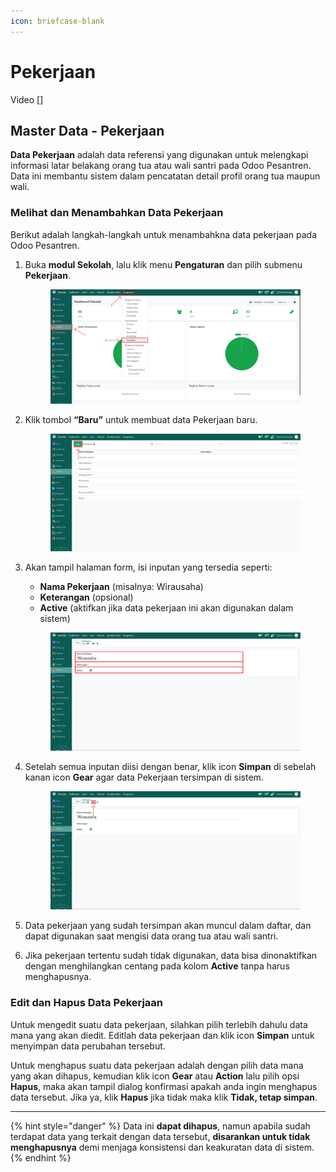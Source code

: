 ```yaml
---
icon: briefcase-blank
---
```


# Pekerjaan

Video \[]

## Master Data - Pekerjaan

**Data Pekerjaan** adalah data referensi yang digunakan untuk melengkapi informasi latar belakang orang tua atau wali santri pada Odoo Pesantren. Data ini membantu sistem dalam pencatatan detail profil orang tua maupun wali.

### Melihat dan Menambahkan Data Pekerjaan

Berikut adalah langkah-langkah untuk menambahkna data pekerjaan pada Odoo Pesantren.

1.  Buka **modul Sekolah**, lalu klik menu **Pengaturan** dan pilih submenu **Pekerjaan**.

    <figure><img src="../../.gitbook/assets/images-250.png" alt=""><figcaption></figcaption></figure>


2.  Klik tombol **“Baru”** untuk membuat data Pekerjaan baru.

    <figure><img src="../../.gitbook/assets/images-251.png" alt=""><figcaption></figcaption></figure>


3.  Akan tampil halaman form, isi inputan yang tersedia seperti:

    * **Nama Pekerjaan** (misalnya: Wirausaha)
    * **Keterangan** (opsional)
    * **Active** (aktifkan jika data pekerjaan ini akan digunakan dalam sistem)

    <figure><img src="../../.gitbook/assets/images-252.png" alt=""><figcaption></figcaption></figure>


4.  Setelah semua inputan diisi dengan benar, klik icon **Simpan** di sebelah kanan icon **Gear** agar data Pekerjaan tersimpan di sistem.

    <figure><img src="../../.gitbook/assets/images-253.png" alt=""><figcaption></figcaption></figure>


5. Data pekerjaan yang sudah tersimpan akan muncul dalam daftar, dan dapat digunakan saat mengisi data orang tua atau wali santri.
6. Jika pekerjaan tertentu sudah tidak digunakan, data bisa dinonaktifkan dengan menghilangkan centang pada kolom **Active** tanpa harus menghapusnya.

### Edit dan Hapus Data Pekerjaan

Untuk mengedit suatu data pekerjaan, silahkan pilih terlebih dahulu data mana yang akan diedit. Editlah data pekerjaan dan klik icon **Simpan** untuk menyimpan data perubahan tersebut.

Untuk menghapus suatu data pekerjaan adalah dengan pilih data mana yang akan dihapus, kemudian klik icon **Gear** atau **Action** lalu pilih opsi **Hapus**, maka akan tampil dialog konfirmasi apakah anda ingin menghapus data tersebut. Jika ya, klik **Hapus** jika tidak maka klik **Tidak, tetap simpan**.

***

{% hint style="danger" %}
Data ini **dapat dihapus**, namun apabila sudah terdapat data yang terkait dengan data tersebut, **disarankan untuk tidak menghapusnya** demi menjaga konsistensi dan keakuratan data di sistem.
{% endhint %}
